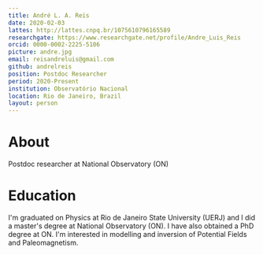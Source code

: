 ```yaml
---
title: André L. A. Reis
date: 2020-02-03
lattes: http://lattes.cnpq.br/1075610796165589
researchgate: https://www.researchgate.net/profile/Andre_Luis_Reis
orcid: 0000-0002-2225-5106
picture: andre.jpg
email: reisandreluis@gmail.com
github: andrelreis
position: Postdoc Researcher
period: 2020-Present
institution: Observatório Nacional
location: Rio de Janeiro, Brazil
layout: person
---
```


# About

Postdoc researcher at National Observatory (ON)

# Education

I'm graduated on Physics at Rio de Janeiro State University (UERJ) and I did a
master's degree at National Observatory (ON). I have also obtained a PhD degree
at ON. I'm interested in modelling and inversion of Potential Fields and
Paleomagnetism.
